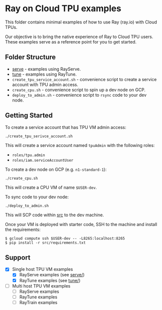 # Ray on Cloud TPU examples

This folder contains minimal examples of how to use Ray (ray.io)
with Cloud TPUs.

Our objective is to bring the native experience of Ray to Cloud TPU
users. These examples serve as a reference point for you to get started.


## Folder Structure
 - [serve](src/serve/) - examples using RayServe.
 - [tune](src/tune/) - examples using RayTune.
 - `create_tpu_service_account.sh` - convenience script to create a
   service account with TPU admin access. 
 - `create_cpu.sh` - convenience script to spin up a dev node on GCP.
 - `deploy_to_admin.sh` - convenience script to `rsync` code to your dev node.

## Getting Started
To create a service account that has TPU VM admin access:
```
./create_tpu_serivce_account.sh
```
This will create a service account named `tpuAdmin` with the following
roles:
- `roles/tpu.admin`
- `roles/iam.serviceAccountUser`

To create a dev node on GCP (e.g. `n1-standard-1`):
```
./create_cpu.sh
```
This will create a CPU VM of name `$USER-dev`.

To sync code to your dev node:
```
./deploy_to_admin.sh
```
This will SCP code within [src](src/) to the dev machine.

Once your VM is deployed with starter code, SSH to the machine and install
the requirements:
```
$ gcloud compute ssh $USER-dev -- -L8265:localhost:8265
$ pip install -r src/requirements.txt
```

## Support

- [x] Single host TPU VM examples
  - [x] RayServe examples (see [serve/](src/serve/))
  - [x] RayTune examples (see [tune/](src/tune/))
- [ ] Multi host TPU VM examples
  - [ ] RayServe examples
  - [ ] RayTune examples
  - [ ] RayTrain examples
